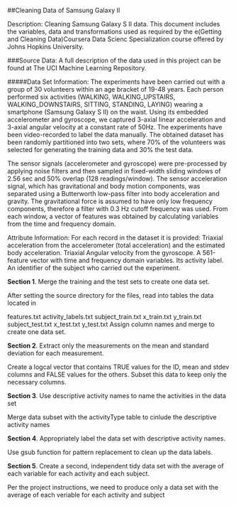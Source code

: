 ##Cleaning Data of Samsung Galaxy II

Description: Cleaning Samsung Galaxy S II data. This document includes the variables, data and transformations used as required by the e(Getting and Cleaning Data)Coursera Data Scienc Specialization course offered by Johns Hopkins University.

###Source Data:
A full description of the data used in this project can be found at The UCI Machine Learning Repository.

#####Data Set Information:
The experiments have been carried out with a group of 30 volunteers within an age bracket of 19-48 years. Each person performed six activities (WALKING, WALKING_UPSTAIRS, WALKING_DOWNSTAIRS, SITTING, STANDING, LAYING) wearing a smartphone (Samsung Galaxy S II) on the waist. Using its embedded accelerometer and gyroscope, we captured 3-axial linear acceleration and 3-axial angular velocity at a constant rate of 50Hz. The experiments have been video-recorded to label the data manually. The obtained dataset has been randomly partitioned into two sets, where 70% of the volunteers was selected for generating the training data and 30% the test data.

The sensor signals (accelerometer and gyroscope) were pre-processed by applying noise filters and then sampled in fixed-width sliding windows of 2.56 sec and 50% overlap (128 readings/window). The sensor acceleration signal, which has gravitational and body motion components, was separated using a Butterworth low-pass filter into body acceleration and gravity. The gravitational force is assumed to have only low frequency components, therefore a filter with 0.3 Hz cutoff frequency was used. From each window, a vector of features was obtained by calculating variables from the time and frequency domain.

Attribute Information: For each record in the dataset it is provided: Triaxial acceleration from the accelerometer (total acceleration) and the estimated body acceleration. Triaxial Angular velocity from the gyroscope. A 561-feature vector with time and frequency domain variables. Its activity label. An identifier of the subject who carried out the experiment. 

**Section 1**. Merge the training and the test sets to create one data set.

After setting the source directory for the files, read into tables the data located in

features.txt activity_labels.txt subject_train.txt x_train.txt y_train.txt subject_test.txt x_test.txt y_test.txt Assign column names and merge to create one data set.

**Section 2**. Extract only the measurements on the mean and standard deviation for each measurement.

Create a logcal vector that contains TRUE values for the ID, mean and stdev columns and FALSE values for the others. Subset this data to keep only the necessary columns.

**Section 3**. Use descriptive activity names to name the activities in the data set

Merge data subset with the activityType table to cinlude the descriptive activity names

**Section 4**. Appropriately label the data set with descriptive activity names.

Use gsub function for pattern replacement to clean up the data labels.

**Section 5**. Create a second, independent tidy data set with the average of each variable for each activity and each subject.

Per the project instructions, we need to produce only a data set with the average of each veriable for each activity and subject
